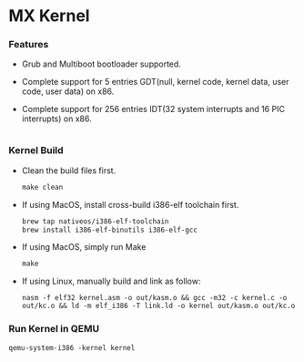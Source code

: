 # MX Kernel

### Features

- Grub and Multiboot bootloader supported.

- Complete support for 5 entries GDT(null, kernel code, kernel data, user code, user data) on x86.

- Complete support for 256 entries IDT(32 system interrupts and 16 PIC interrupts) on x86.

  ![]()

### Kernel Build

- Clean the build files first.

  ```makefile
  make clean
  ```

- If using MacOS, install cross-build i386-elf toolchain first.

  ```bash
  brew tap nativeos/i386-elf-toolchain 
  brew install i386-elf-binutils i386-elf-gcc
  ```

- If using MacOS, simply run Make

  ```makefile
  make
  ```

- If using Linux, manually build and link as follow:

  ```shell
  nasm -f elf32 kernel.asm -o out/kasm.o && gcc -m32 -c kernel.c -o out/kc.o && ld -m elf_i386 -T link.ld -o kernel out/kasm.o out/kc.o
  ```

### Run Kernel in QEMU

```shell
qemu-system-i386 -kernel kernel
```

